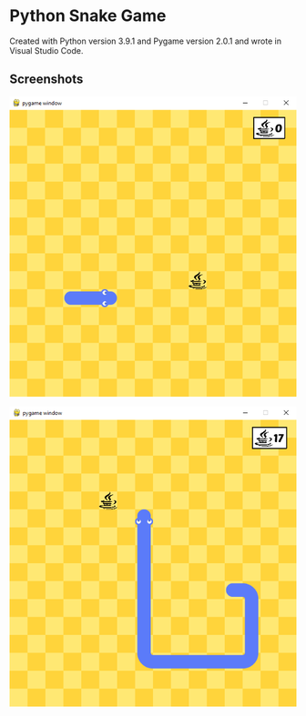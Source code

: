 # Python Snake Game

Created with Python version 3.9.1 and Pygame version 2.0.1 and wrote in Visual Studio Code.

## Screenshots

![](images/snake1.PNG)

![](images/snake2.PNG)